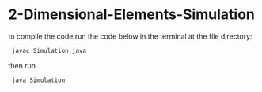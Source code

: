 # 2-Dimensional-Elements-Simulation

to compile the code run the code below in the terminal at the file directory:

```C
 javac Simulation.java
```
then run

```C
 java Simulation
```
